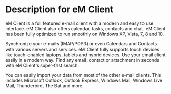 # Description for eM Client

eM Client is a full featured e-mail client with a modern and easy to use interface. eM Client also offers calendar, tasks, contacts and chat. eM Client has been fully optimized to run smoothly on Windows XP, Vista, 7, 8 and 10.
	
Synchronize your e-mails (IMAP/POP3) or even Calendars and Contacts with various servers and services. eM Client fully supports touch devices like touch-enabled laptops, tablets and hybrid devices. Use your email client easily in a modern way. Find any email, contact or attachment in seconds with eM Client's super-fast search.
	
You can easily import your data from most of the other e-mail clients. This includes Microsoft Outlook, Outlook Express, Windows Mail, Windows Live Mail, Thunderbird, The Bat and more.
